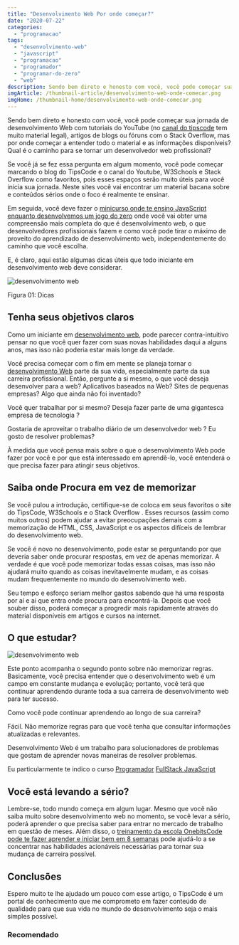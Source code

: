 ```yaml
---
title: "Desenvolvimento Web Por onde começar?"
date: "2020-07-22"
categories: 
  - "programacao"
tags: 
  - "desenvolvimento-web"
  - "javascript"
  - "programacao"
  - "programador"
  - "programar-do-zero"
  - "web"
description: Sendo bem direto e honesto com você, você pode começar sua jornada de desenvolvimento Web com tutoriais do YouTube (no [canal do tipscode](https//www.youtube.com/tipscode) tem muito material legal), artigos de blogs ou fóruns com o Stack Overflow, mas por onde começar a entender todo o material e as informações disponíveis? Qual é o caminho para se tornar um desenvolvedor web profissional?
imgArticle: /thumbnail-article/desenvolvimento-web-onde-comecar.png
imgHome: /thumbnail-home/desenvolvimento-web-onde-comecar.png
---
```


Sendo bem direto e honesto com você, você pode começar sua jornada de desenvolvimento Web com tutoriais do YouTube (no [canal do tipscode](https://www.youtube.com/tipscode) tem muito material legal), artigos de blogs ou fóruns com o Stack Overflow, mas por onde começar a entender todo o material e as informações disponíveis? Qual é o caminho para se tornar um desenvolvedor web profissional?

Se você já se fez essa pergunta em algum momento, você pode começar marcando o blog do TipsCode e o canal do Youtube, W3Schools e Stack Overflow como favoritos, pois esses espaços serão muito úteis para você inicia sua jornada. Neste sites você vai encontrar um material bacana sobre e conteúdos sérios onde o foco é realmente te ensinar.

Em seguida, você deve fazer o [minicurso onde te ensino JavaScript enquanto desenvolvemos um jogo do zero](/mini-curso-construindo-seu-jogo-em-javascript/) onde você vai obter uma compreensão mais completa do que é desenvolvimento web, o que desenvolvedores profissionais fazem e como você pode tirar o máximo de proveito do aprendizado de desenvolvimento web, independentemente do caminho que você escolha.

E, é claro, aqui estão algumas dicas úteis que todo iniciante em desenvolvimento web deve considerar.

![desenvolvimento web](/uploads/2020/07/dicas-1.png)

Figura 01: Dicas

## Tenha seus objetivos claros

Como um iniciante em [desenvolvimento web](/programador-fullstack-8-semanas), pode parecer contra-intuitivo pensar no que você quer fazer com suas novas habilidades daqui a alguns anos, mas isso não poderia estar mais longe da verdade.

Você precisa começar com o fim em mente se planeja tornar o [desenvolvimento Web](/programador-fullstack-8-semanas) parte da sua vida, especialmente parte da sua carreira profissional. Então, pergunte a si mesmo, o que você deseja desenvolver para a web? Aplicativos baseados na Web? Sites de pequenas empresas? Algo que ainda não foi inventado?

Você quer trabalhar por si mesmo? Deseja fazer parte de uma gigantesca empresa de tecnologia ?

Gostaria de aproveitar o trabalho diário de um desenvolvedor web ? Eu gosto de resolver problemas?

À medida que você pensa mais sobre o que o desenvolvimento Web pode fazer por você e por que está interessado em aprendê-lo, você entenderá o que precisa fazer para atingir seus objetivos.

## Saiba onde Procura em vez de memorizar

Se você pulou a introdução, certifique-se de coloca em seus favoritos o site do TipsCode, W3Schools e o Stack Overflow . Esses recursos (assim como muitos outros) podem ajudar a evitar preocupações demais com a memorização de HTML, CSS, JavaScript e os aspectos difíceis de lembrar do desenvolvimento web.

Se você é novo no desenvolvimento, pode estar se perguntando por que deveria saber onde procurar respostas, em vez de apenas memorizar. A verdade é que você pode memorizar todas essas coisas, mas isso não ajudará muito quando as coisas inevitavelmente mudam, e as coisas mudam frequentemente no mundo do desenvolvimento web.

Seu tempo e esforço seriam melhor gastos sabendo que há uma resposta por aí e ai que entra onde procura para encontrá-la. Depois que você souber disso, poderá começar a progredir mais rapidamente através do material disponíveis em artigos e cursos na internet.

## O que estudar?

![desenvolvimento web](/uploads/2020/05/react-hooks.png)

Este ponto acompanha o segundo ponto sobre não memorizar regras. Basicamente, você precisa entender que o desenvolvimento web é um campo em constante mudança e evolução; portanto, você terá que continuar aprendendo durante toda a sua carreira de desenvolvimento web para ter sucesso.

Como você pode continuar aprendendo ao longo de sua carreira?

Fácil. Não memorize regras para que você tenha que consultar informações atualizadas e relevantes.

Desenvolvimento Web é um trabalho para solucionadores de problemas que gostam de aprender novas maneiras de resolver problemas.

Eu particularmente te indico o curso [Programador](/programador-fullstack-8-semanas) [FullStack JavaScript](/programador-fullstack-8-semanas)

## Você está levando a sério?

Lembre-se, todo mundo começa em algum lugar. Mesmo que você não saiba muito sobre desenvolvimento web no momento, se você levar a sério, poderá aprender o que precisa saber para entrar no mercado de trabalho em questão de meses. Além disso, o [treinamento da escola OnebitsCode pode te fazer aprender e iniciar bem em 8 semanas](/programador-fullstack-8-semanas) pode ajudá-lo a se concentrar nas habilidades acionáveis ​​necessárias para tornar sua mudança de carreira possível.

## Conclusões

Espero muito te lhe ajudado um pouco com esse artigo, o TipsCode é um portal de conhecimento que me comprometo em fazer conteúdo de qualidade para que sua vida no mundo do desenvolvimento seja o mais simples possível.

### Recomendado
